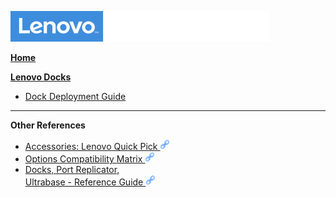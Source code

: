 ![Commercial Deployment Readiness Team](../img/cdrt.png)

[**Home**](/)

[**Lenovo Docks**](docks/docks_top.md)
- [Dock Deployment Guide](docks/docks_main.md)

<hr/>

**Other References**
- [Accessories: Lenovo Quick Pick ![ ](../img/link.png)](http://www.lenovoquickpick.com/usa/accessorycategory/5/docking-stations)
- [Options Compatibility Matrix ![ ](../img/link.png)](https://download.lenovo.com/pccbbs/options_iso/ocm_sept_2021.xlsx)
- [Docks, Port Replicator, <br>Ultrabase - Reference Guide ![ ](../img/link.png)](https://pcsupport.lenovo.com/us/en/solutions/pd014572)